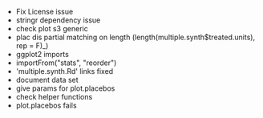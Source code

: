 * Fix License issue
* stringr dependency issue
* check plot s3 generic
* plac dis partial matching on length (length(multiple.synth$treated.units), rep = F)_)
* ggplot2 imports 
* importFrom("stats", "reorder") 
* 'multiple.synth.Rd' links fixed
* document data set
* give params for plot.placebos
* check helper functions
* plot.placebos fails 
